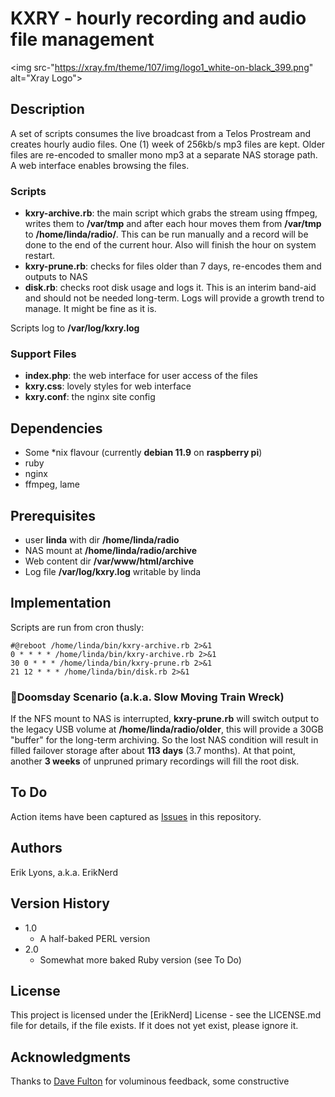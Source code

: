 # KXRY - hourly recording and audio file management
<img src-"https://xray.fm/theme/107/img/logo1_white-on-black_399.png" alt="Xray Logo">

## Description
A set of scripts consumes the live broadcast from a Telos Prostream and creates hourly audio files. One (1) week of 256kb/s mp3 files are kept. Older files are re-encoded to smaller mono mp3 at a separate NAS storage path. A web interface enables browsing the files.

### Scripts
* **kxry-archive.rb**: the main script which grabs the stream using ffmpeg, writes them to **/var/tmp** and after each hour moves them from **/var/tmp** to **/home/linda/radio/**. This can be run manually and a record will be done to the end of the current hour. Also will finish the hour on system restart.
* **kxry-prune.rb**: checks for files older than 7 days, re-encodes them and outputs to NAS
* **disk.rb**: checks root disk usage and logs it. This is an interim band-aid and should not be needed long-term. Logs will provide a growth trend to manage. It might be fine as it is. 

Scripts log to **/var/log/kxry.log**

### Support Files
* **index.php**: the web interface for user access of the files
* **kxry.css**: lovely styles for web interface
* **kxry.conf**: the nginx site config

## Dependencies
* Some \*nix flavour (currently **debian 11.9** on **raspberry pi**)
* ruby
* nginx 
* ffmpeg, lame 
 
## Prerequisites
* user **linda** with dir **/home/linda/radio**
* NAS mount at **/home/linda/radio/archive**
* Web content dir **/var/www/html/archive**
* Log file **/var/log/kxry.log** writable by linda

## Implementation
Scripts are run from cron thusly:
````
#@reboot /home/linda/bin/kxry-archive.rb 2>&1
0 * * * * /home/linda/bin/kxry-archive.rb 2>&1
30 0 * * * /home/linda/bin/kxry-prune.rb 2>&1
21 12 * * * /home/linda/bin/disk.rb 2>&1
````

### :rotating_light:Doomsday Scenario (a.k.a. Slow Moving Train Wreck)
If the NFS mount to NAS is interrupted, **kxry-prune.rb** will switch output to the legacy USB volume at **/home/linda/radio/older**, this will provide a 30GB "buffer" for the long-term archiving. So the lost NAS condition will result in filled failover storage after about **113 days** (3.7 months). At that point, another **3 weeks** of unpruned primary recordings will fill the root disk. 

## To Do
Action items have been captured as [Issues](https://github.com/rserling/kxry/issues) in this repository.

## Authors

Erik Lyons, a.k.a. ErikNerd

## Version History

* 1.0
    * A half-baked PERL version
* 2.0
    * Somewhat more baked Ruby version (see To Do)

## License

This project is licensed under the [ErikNerd] License - see the LICENSE.md file for details, if the file exists. If it does not yet exist, please ignore it.

## Acknowledgments

Thanks to [Dave Fulton](mailto:davedatt@gmail.com) for voluminous feedback, some constructive
